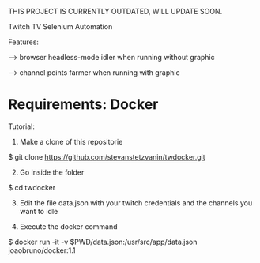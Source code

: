 THIS PROJECT IS CURRENTLY OUTDATED, WILL UPDATE SOON.

Twitch TV Selenium Automation

Features:

--> browser headless-mode idler when running without graphic

--> channel points farmer when running with graphic

# Requirements: Docker

Tutorial: 
1) Make a clone of this repositorie 

$ git clone https://github.com/stevanstetzvanin/twdocker.git

2) Go inside the folder

$ cd twdocker

3) Edit the file data.json with your twitch credentials and the channels you want to idle

4) Execute the docker command

$ docker run -it  -v $PWD/data.json:/usr/src/app/data.json joaobruno/docker:1.1

